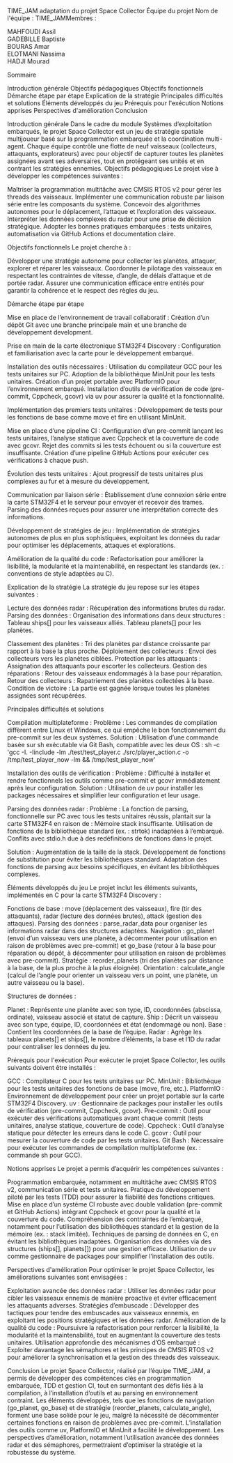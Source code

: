 TIME_JAM adaptation du projet Space Collector
Équipe du projet
Nom de l'équipe : TIME_JAMMembres :  

MAHFOUDI Assil  
GADEBILLE Baptiste  
BOURAS Amar  
ELOTMANI Nassima  
HADJI Mourad

Sommaire

Introduction générale
Objectifs pédagogiques
Objectifs fonctionnels
Démarche étape par étape
Explication de la stratégie
Principales difficultés et solutions
Éléments développés du jeu
Prérequis pour l'exécution
Notions apprises
Perspectives d'amélioration
Conclusion

Introduction générale
Dans le cadre du module Systèmes d’exploitation embarqués, le projet Space Collector est un jeu de stratégie spatiale multijoueur basé sur la programmation embarquée et la coordination multi-agent. Chaque équipe contrôle une flotte de neuf vaisseaux (collecteurs, attaquants, explorateurs) avec pour objectif de capturer toutes les planètes assignées avant ses adversaires, tout en protégeant ses unités et en contrant les stratégies ennemies.
Objectifs pédagogiques
Le projet vise à développer les compétences suivantes :

Maîtriser la programmation multitâche avec CMSIS RTOS v2 pour gérer les threads des vaisseaux.
Implémenter une communication robuste par liaison série entre les composants du système.
Concevoir des algorithmes autonomes pour le déplacement, l’attaque et l’exploration des vaisseaux.
Interpréter les données complexes du radar pour une prise de décision stratégique.
Adopter les bonnes pratiques embarquées : tests unitaires, automatisation via GitHub Actions et documentation claire.

Objectifs fonctionnels
Le projet cherche à :

Développer une stratégie autonome pour collecter les planètes, attaquer, explorer et réparer les vaisseaux.
Coordonner le pilotage des vaisseaux en respectant les contraintes de vitesse, d’angle, de délais d’attaque et de portée radar.
Assurer une communication efficace entre entités pour garantir la cohérence et le respect des règles du jeu.

Démarche étape par étape

Mise en place de l’environnement de travail collaboratif :
Création d’un dépôt Git avec une branche principale main et une branche de développement development.


Prise en main de la carte électronique STM32F4 Discovery :
Configuration et familiarisation avec la carte pour le développement embarqué.


Installation des outils nécessaires :
Utilisation du compilateur GCC pour les tests unitaires sur PC.
Adoption de la bibliothèque MinUnit pour les tests unitaires.
Création d’un projet portable avec PlatformIO pour l’environnement embarqué.
Installation d’outils de vérification de code (pre-commit, Cppcheck, gcovr) via uv pour assurer la qualité et la fonctionnalité.


Implémentation des premiers tests unitaires :
Développement de tests pour les fonctions de base comme move et fire en utilisant MinUnit.


Mise en place d’une pipeline CI :
Configuration d’un pre-commit lançant les tests unitaires, l’analyse statique avec Cppcheck et la couverture de code avec gcovr.
Rejet des commits si les tests échouent ou si la couverture est insuffisante.
Création d’une pipeline GitHub Actions pour exécuter ces vérifications à chaque push.


Évolution des tests unitaires :
Ajout progressif de tests unitaires plus complexes au fur et à mesure du développement.


Communication par liaison série :
Établissement d’une connexion série entre la carte STM32F4 et le serveur pour envoyer et recevoir des trames.
Parsing des données reçues pour assurer une interprétation correcte des informations.


Développement de stratégies de jeu :
Implémentation de stratégies autonomes de plus en plus sophistiquées, exploitant les données du radar pour optimiser les déplacements, attaques et explorations.


Amélioration de la qualité du code :
Refactorisation pour améliorer la lisibilité, la modularité et la maintenabilité, en respectant les standards (ex. : conventions de style adaptées au C).



Explication de la stratégie
La stratégie du jeu repose sur les étapes suivantes :

Lecture des données radar : Récupération des informations brutes du radar.
Parsing des données : Organisation des informations dans deux structures :
Tableau ships[] pour les vaisseaux alliés.
Tableau planets[] pour les planètes.


Classement des planètes : Tri des planètes par distance croissante par rapport à la base la plus proche.
Déploiement des collecteurs : Envoi des collecteurs vers les planètes ciblées.
Protection par les attaquants : Assignation des attaquants pour escorter les collecteurs.
Gestion des réparations : Retour des vaisseaux endommagés à la base pour réparation.
Retour des collecteurs : Rapatriement des planètes collectées à la base.
Condition de victoire : La partie est gagnée lorsque toutes les planètes assignées sont récupérées.

Principales difficultés et solutions

Compilation multiplateforme :
Problème : Les commandes de compilation diffèrent entre Linux et Windows, ce qui empêche le bon fonctionnement du pre-commit sur les deux systèmes.
Solution : Utilisation d’une commande basée sur sh exécutable via Git Bash, compatible avec les deux OS :  sh -c 'gcc -I. -Iinclude -lm ./test/test_player.c ./src/player_action.c -o /tmp/test_player_now -lm && /tmp/test_player_now'




Installation des outils de vérification :
Problème : Difficulté à installer et rendre fonctionnels les outils comme pre-commit et gcovr immédiatement après leur configuration.
Solution : Utilisation de uv pour installer les packages nécessaires et simplifier leur configuration et leur usage.


Parsing des données radar :
Problème : La fonction de parsing, fonctionnelle sur PC avec tous les tests unitaires réussis, plantait sur la carte STM32F4 en raison de :
Mémoire stack insuffisante.
Utilisation de fonctions de la bibliothèque standard (ex. : strtok) inadaptées à l’embarqué.
Conflits avec stdio.h due à des redéfinitions de fonctions dans le projet.


Solution :
Augmentation de la taille de la stack.
Développement de fonctions de substitution pour éviter les bibliothèques standard.
Adaptation des fonctions de parsing aux besoins spécifiques, en évitant les bibliothèques complexes.





Éléments développés du jeu
Le projet inclut les éléments suivants, implémentés en C pour la carte STM32F4 Discovery :

Fonctions de base : move (déplacement des vaisseaux), fire (tir des attaquants), radar (lecture des données brutes), attack (gestion des attaques).
Parsing des données : parse_radar_data pour organiser les informations radar dans des structures adaptées.
Navigation : go_planet (envoi d’un vaisseau vers une planète, à décommenter pour utilisation en raison de problèmes avec pre-commit) et go_base (retour à la base pour réparation ou dépôt, à décommenter pour utilisation en raison de problèmes avec pre-commit).
Stratégie : reorder_planets (tri des planètes par distance à la base, de la plus proche à la plus éloignée).
Orientation : calculate_angle (calcul de l’angle pour orienter un vaisseau vers un point, une planète, un autre vaisseau ou la base).

Structures de données :

Planet : Représente une planète avec son type, ID, coordonnées (abscissa, ordinate), vaisseau associé et statut de capture.
Ship : Décrit un vaisseau avec son type, équipe, ID, coordonnées et état (endommagé ou non).
Base : Contient les coordonnées de la base de l’équipe.
Radar : Agrège les tableaux planets[] et ships[], le nombre d’éléments, la base et l’ID du radar pour centraliser les données du jeu.

Prérequis pour l'exécution
Pour exécuter le projet Space Collector, les outils suivants doivent être installés :

GCC : Compilateur C pour les tests unitaires sur PC.
MinUnit : Bibliothèque pour les tests unitaires des fonctions de base (move, fire, etc.).
PlatformIO : Environnement de développement pour créer un projet portable sur la carte STM32F4 Discovery.
uv : Gestionnaire de packages pour installer les outils de vérification (pre-commit, Cppcheck, gcovr).
Pre-commit : Outil pour exécuter des vérifications automatiques avant chaque commit (tests unitaires, analyse statique, couverture de code).
Cppcheck : Outil d’analyse statique pour détecter les erreurs dans le code C.
gcovr : Outil pour mesurer la couverture de code par les tests unitaires.
Git Bash : Nécessaire pour exécuter les commandes de compilation multiplateforme (ex. : commande sh pour GCC).

Notions apprises
Le projet a permis d’acquérir les compétences suivantes :

Programmation embarquée, notamment en multitâche avec CMSIS RTOS v2, communication série et tests unitaires.
Pratique du développement piloté par les tests (TDD) pour assurer la fiabilité des fonctions critiques.
Mise en place d’un système CI robuste avec double validation (pre-commit et GitHub Actions) intégrant Cppcheck et gcovr pour la qualité et la couverture du code.
Compréhension des contraintes de l’embarqué, notamment pour l’utilisation des bibliothèques standard et la gestion de la mémoire (ex. : stack limitée).
Techniques de parsing de données en C, en évitant les bibliothèques inadaptées.
Organisation des données via des structures (ships[], planets[]) pour une gestion efficace.
Utilisation de uv comme gestionnaire de packages pour simplifier l’installation des outils.

Perspectives d'amélioration
Pour optimiser le projet Space Collector, les améliorations suivantes sont envisagées :

Exploitation avancée des données radar : Utiliser les données radar pour cibler les vaisseaux ennemis de manière proactive et éviter efficacement les attaquants adverses.
Stratégies d’embuscade : Développer des tactiques pour tendre des embuscades aux vaisseaux ennemis, en exploitant les positions stratégiques et les données radar.
Amélioration de la qualité du code : Poursuivre la refactorisation pour renforcer la lisibilité, la modularité et la maintenabilité, tout en augmentant la couverture des tests unitaires.
Utilisation approfondie des mécanismes d’OS embarqué : Exploiter davantage les sémaphores et les principes de CMSIS RTOS v2 pour améliorer la synchronisation et la gestion des threads des vaisseaux.

Conclusion
Le projet Space Collector, réalisé par l’équipe TIME_JAM, a permis de développer des compétences clés en programmation embarquée, TDD et gestion CI, tout en surmontant des défis liés à la compilation, à l’installation d’outils et au parsing en environnement contraint. Les éléments développés, tels que les fonctions de navigation (go_planet, go_base) et de stratégie (reorder_planets, calculate_angle), forment une base solide pour le jeu, malgré la nécessité de décommenter certaines fonctions en raison de problèmes avec pre-commit. L’installation des outils comme uv, PlatformIO et MinUnit a facilité le développement. Les perspectives d’amélioration, notamment l’utilisation avancée des données radar et des sémaphores, permettraient d’optimiser la stratégie et la robustesse du système.
